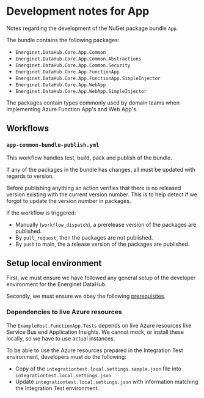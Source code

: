 # Development notes for App

Notes regarding the development of the NuGet package bundle `App`.

The bundle contains the following packages:

* `Energinet.DataHub.Core.App.Common`
* `Energinet.DataHub.Core.App.Common.Abstractions`
* `Energinet.DataHub.Core.App.Common.Security`
* `Energinet.DataHub.Core.App.FunctionApp`
* `Energinet.DataHub.Core.App.FunctionApp.SimpleInjector`
* `Energinet.DataHub.Core.App.WebApp`
* `Energinet.DataHub.Core.App.WebApp.SimpleInjector`

The packages contain types commonly used by domain teams when implementing Azure Function App's and Web App's.

## Workflows

### `app-common-bundle-publish.yml`

This workflow handles test, build, pack and publish of the bundle.

If any of the packages in the bundle has changes, all must be updated with regards to version.

Before publishing anything an action verifies that there is no released version existing with the current version number. This is to help detect if we forgot to update the version number in packages.

If the workflow is triggered:

* Manually (`workflow_dispatch`), a prerelease version of the packages are published.
* By `pull_request`, then the packages are not published.
* By `push` to main, the a release version of the packages are published.

## Setup local environment

First, we must ensure we have followed any general setup of the developer environment for the Energinet DataHub.

Secondly, we must ensure we obey the following [prerequisites](../../TestCommon/documents/functionapp-testcommon.md#prerequisites).

### Dependencies to live Azure resources

The `ExampleHost.FunctionApp.Tests` depends on live Azure resources like Service Bus end Application Insights. We cannot mock, or install these locally, so we have to use actual instances.

To be able to use the Azure resources prepared in the Integration Test environment, developers must do the following:

* Copy of the `integrationtest.local.settings.sample.json` file into `integrationtest.local.settings.json`
* Update `integrationtest.local.settings.json` with information matching the Integration Test environment.
